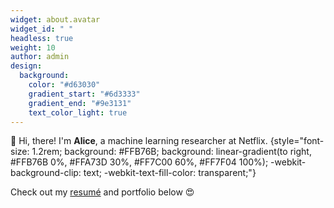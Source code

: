 ```yaml
---
widget: about.avatar
widget_id: " "
headless: true
weight: 10
author: admin
design:
  background:
    color: "#d63030"
    gradient_start: "#6d3333"
    gradient_end: "#9e3131"
    text_color_light: true
---
```


👋 Hi, there! I'm **Alice**, a machine learning researcher at Netflix.
{style="font-size: 1.2rem; background: #FFB76B; background: linear-gradient(to right, #FFB76B 0%, #FFA73D 30%, #FF7C00 60%, #FF7F04 100%); -webkit-background-clip: text; -webkit-text-fill-color: transparent;"}

Check out my [resumé](/about/) and portfolio below 😍
